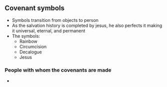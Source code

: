 ## Covenant symbols
- Symbols transition from objects to person
- As the salvation history is completed by jesus, he also perfects it making it universal, eternal, and permanent
- The symbols: 
	- Rainbow
	- Circumcision
	- Decalogue
	- Jesus

### People with whom the covenants are made
- 